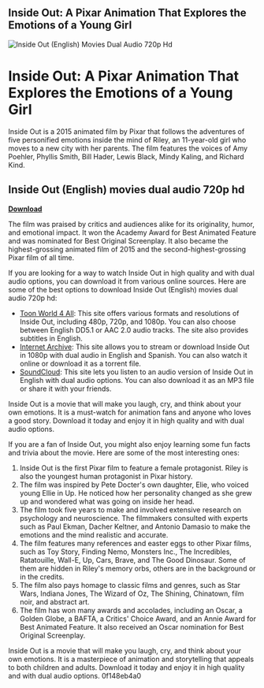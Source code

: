 ## Inside Out: A Pixar Animation That Explores the Emotions of a Young Girl

 
![Inside Out (English) Movies Dual Audio 720p Hd](https://encrypted-tbn0.gstatic.com/images?q=tbn:ANd9GcSR7p-bFtaucseUsk4R8SjLxTr-We0ZVdPprM6_fHQ_fOuYkBbg_P7YMYXN)

 
# Inside Out: A Pixar Animation That Explores the Emotions of a Young Girl
 
Inside Out is a 2015 animated film by Pixar that follows the adventures of five personified emotions inside the mind of Riley, an 11-year-old girl who moves to a new city with her parents. The film features the voices of Amy Poehler, Phyllis Smith, Bill Hader, Lewis Black, Mindy Kaling, and Richard Kind.
 
## Inside Out (English) movies dual audio 720p hd


[**Download**](https://www.google.com/url?q=https%3A%2F%2Furllie.com%2F2tKAnK&sa=D&sntz=1&usg=AOvVaw2lNE9eCvf1UWCH_kR04Wff)

 
The film was praised by critics and audiences alike for its originality, humor, and emotional impact. It won the Academy Award for Best Animated Feature and was nominated for Best Original Screenplay. It also became the highest-grossing animated film of 2015 and the second-highest-grossing Pixar film of all time.
 
If you are looking for a way to watch Inside Out in high quality and with dual audio options, you can download it from various online sources. Here are some of the best options to download Inside Out (English) movies dual audio 720p hd:
 
- [Toon World 4 All](https://toonworld4all.me/inside-out-2015-bluray-english/): This site offers various formats and resolutions of Inside Out, including 480p, 720p, and 1080p. You can also choose between English DD5.1 or AAC 2.0 audio tracks. The site also provides subtitles in English.
- [Internet Archive](https://archive.org/details/inside.out.-2015.1080p.-1080p-dual-lat): This site allows you to stream or download Inside Out in 1080p with dual audio in English and Spanish. You can also watch it online or download it as a torrent file.
- [SoundCloud](https://soundcloud.com/salkhogomext/inside-out-english-movies-dual-audio-720p-hd): This site lets you listen to an audio version of Inside Out in English with dual audio options. You can also download it as an MP3 file or share it with your friends.

Inside Out is a movie that will make you laugh, cry, and think about your own emotions. It is a must-watch for animation fans and anyone who loves a good story. Download it today and enjoy it in high quality and with dual audio options.
  
If you are a fan of Inside Out, you might also enjoy learning some fun facts and trivia about the movie. Here are some of the most interesting ones:

1. Inside Out is the first Pixar film to feature a female protagonist. Riley is also the youngest human protagonist in Pixar history.
2. The film was inspired by Pete Docter's own daughter, Elie, who voiced young Ellie in Up. He noticed how her personality changed as she grew up and wondered what was going on inside her head.
3. The film took five years to make and involved extensive research on psychology and neuroscience. The filmmakers consulted with experts such as Paul Ekman, Dacher Keltner, and Antonio Damasio to make the emotions and the mind realistic and accurate.
4. The film features many references and easter eggs to other Pixar films, such as Toy Story, Finding Nemo, Monsters Inc., The Incredibles, Ratatouille, Wall-E, Up, Cars, Brave, and The Good Dinosaur. Some of them are hidden in Riley's memory orbs, others are in the background or in the credits.
5. The film also pays homage to classic films and genres, such as Star Wars, Indiana Jones, The Wizard of Oz, The Shining, Chinatown, film noir, and abstract art.
6. The film has won many awards and accolades, including an Oscar, a Golden Globe, a BAFTA, a Critics' Choice Award, and an Annie Award for Best Animated Feature. It also received an Oscar nomination for Best Original Screenplay.

Inside Out is a movie that will make you laugh, cry, and think about your own emotions. It is a masterpiece of animation and storytelling that appeals to both children and adults. Download it today and enjoy it in high quality and with dual audio options.
 0f148eb4a0
